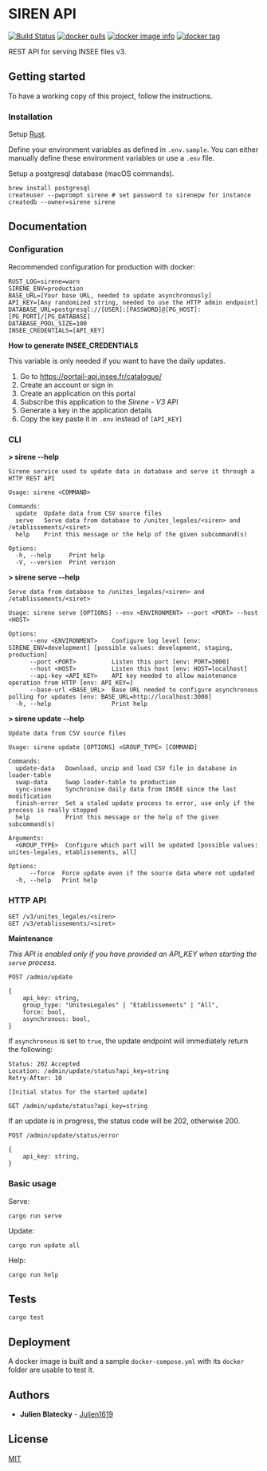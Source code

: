 # SIREN API

[![Build Status](https://github.com/Creatiwity/siren/workflows/Build/badge.svg?branch=develop)](https://github.com/Creatiwity/siren/actions?query=workflow%3ABuild)
[![docker pulls](https://img.shields.io/docker/pulls/creatiwity/siren.svg)](https://hub.docker.com/r/creatiwity/siren/)
[![docker image info](https://images.microbadger.com/badges/image/creatiwity/siren.svg)](http://microbadger.com/images/creatiwity/siren)
[![docker tag](https://images.microbadger.com/badges/version/creatiwity/siren.svg)](https://hub.docker.com/r/creatiwity/siren/tags/)

REST API for serving INSEE files v3.

## Getting started

To have a working copy of this project, follow the instructions.

### Installation

Setup [Rust](https://www.rust-lang.org).

Define your environment variables as defined in `.env.sample`. You can either manually define these environment variables or use a `.env` file.

Setup a postgresql database (macOS commands).

```
brew install postgresql
createuser --pwprompt sirene # set password to sirenepw for instance
createdb --owner=sirene sirene
```

## Documentation

### Configuration

Recommended configuration for production with docker:

```
RUST_LOG=sirene=warn
SIRENE_ENV=production
BASE_URL=[Your base URL, needed to update asynchronously]
API_KEY=[Any randomized string, needed to use the HTTP admin endpoint]
DATABASE_URL=postgresql://[USER]:[PASSWORD]@[PG_HOST]:[PG_PORT]/[PG_DATABASE]
DATABASE_POOL_SIZE=100
INSEE_CREDENTIALS=[API_KEY]
```

**How to generate INSEE_CREDENTIALS**

This variable is only needed if you want to have the daily updates.

1. Go to https://portail-api.insee.fr/catalogue/
2. Create an account or sign in
3. Create an application on this portal
4. Subscribe this application to the _Sirene - V3_ API
5. Generate a key in the application details
6. Copy the key paste it in `.env` instead of `[API_KEY]`

### CLI

**> sirene --help**

```
Sirene service used to update data in database and serve it through a HTTP REST API

Usage: sirene <COMMAND>

Commands:
  update  Update data from CSV source files
  serve   Serve data from database to /unites_legales/<siren> and /etablissements/<siret>
  help    Print this message or the help of the given subcommand(s)

Options:
  -h, --help     Print help
  -V, --version  Print version
```

**> sirene serve --help**

```
Serve data from database to /unites_legales/<siren> and /etablissements/<siret>

Usage: sirene serve [OPTIONS] --env <ENVIRONMENT> --port <PORT> --host <HOST>

Options:
      --env <ENVIRONMENT>    Configure log level [env: SIRENE_ENV=development] [possible values: development, staging, production]
      --port <PORT>          Listen this port [env: PORT=3000]
      --host <HOST>          Listen this host [env: HOST=localhost]
      --api-key <API_KEY>    API key needed to allow maintenance operation from HTTP [env: API_KEY=]
      --base-url <BASE_URL>  Base URL needed to configure asynchronous polling for updates [env: BASE_URL=http://localhost:3000]
  -h, --help                 Print help
```

**> sirene update --help**

```
Update data from CSV source files

Usage: sirene update [OPTIONS] <GROUP_TYPE> [COMMAND]

Commands:
  update-data   Download, unzip and load CSV file in database in loader-table
  swap-data     Swap loader-table to production
  sync-insee    Synchronise daily data from INSEE since the last modification
  finish-error  Set a staled update process to error, use only if the process is really stopped
  help          Print this message or the help of the given subcommand(s)

Arguments:
  <GROUP_TYPE>  Configure which part will be updated [possible values: unites-legales, etablissements, all]

Options:
      --force  Force update even if the source data where not updated
  -h, --help   Print help
```

### HTTP API

```
GET /v3/unites_legales/<siren>
GET /v3/etablissements/<siret>
```

**Maintenance**

_This API is enabled only if you have provided an API_KEY when starting the `serve` process._

```
POST /admin/update

{
    api_key: string,
    group_type: "UnitesLegales" | "Etablissements" | "All",
    force: bool,
    asynchronous: bool,
}
```

If `asynchronous` is set to `true`, the update endpoint will immediately return the following:

```
Status: 202 Accepted
Location: /admin/update/status?api_key=string
Retry-After: 10

[Initial status for the started update]
```

```
GET /admin/update/status?api_key=string
```

If an update is in progress, the status code will be 202, otherwise 200.

```
POST /admin/update/status/error

{
    api_key: string,
}
```

### Basic usage

Serve:

```
cargo run serve
```

Update:

```
cargo run update all
```

Help:

```
cargo run help
```

## Tests

```
cargo test
```

## Deployment

A docker image is built and a sample `docker-compose.yml` with its `docker` folder are usable to test it.

## Authors

-   **Julien Blatecky** - [Julien1619](https://twitter.com/Julien1619)

## License

[MIT](LICENSE.md)
